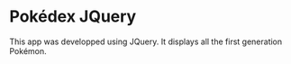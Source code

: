 # Pokédex JQuery
This app was developped using JQuery. It displays all the first generation Pokémon.

